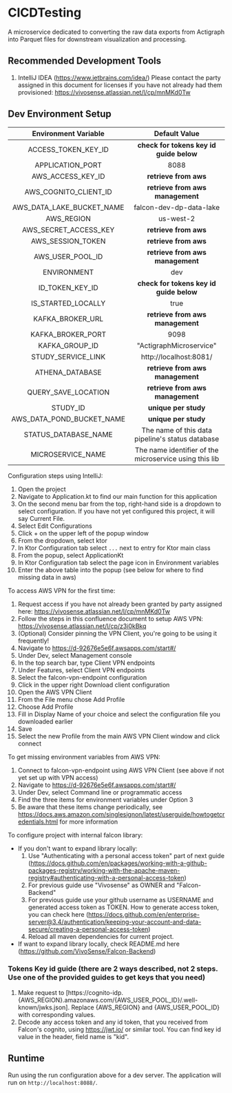 # CICDTesting

A microservice dedicated to converting the raw data exports from Actigraph into Parquet files for downstream visualization and processing.

## Recommended Development Tools

1. IntelliJ IDEA (https://www.jetbrains.com/idea/)
Please contact the party assigned in this document for licenses if you have not already had them provisioned: https://vivosense.atlassian.net/l/cp/mnMKd0Tw

## Dev Environment Setup

|   Environment Variable    |                     Default Value                      |
|:-------------------------:|:------------------------------------------------------:|
|    ACCESS_TOKEN_KEY_ID    |        **check for tokens key id guide below**         |
|     APPLICATION_PORT      |                          8088                          |
|     AWS_ACCESS_KEY_ID     |                 **retrieve from aws**                  |
|   AWS_COGNITO_CLIENT_ID   |            **retrieve from aws management**            |
| AWS_DATA_LAKE_BUCKET_NAME |                falcon-dev-dp-data-lake                 |
|        AWS_REGION         |                       us-west-2                        |
|   AWS_SECRET_ACCESS_KEY   |                 **retrieve from aws**                  |
|     AWS_SESSION_TOKEN     |                 **retrieve from aws**                  |
|     AWS_USER_POOL_ID      |            **retrieve from aws management**            |
|        ENVIRONMENT        |                          dev                           |
|      ID_TOKEN_KEY_ID      |        **check for tokens key id guide below**         |
|    IS_STARTED_LOCALLY     |                          true                          |
|     KAFKA_BROKER_URL      |            **retrieve from aws management**            |
|     KAFKA_BROKER_PORT     |                          9098                          |
|      KAFKA_GROUP_ID       |                "ActigraphMicroservice"                 |
|    STUDY_SERVICE_LINK     |                 http://localhost:8081/                 |
|      ATHENA_DATABASE      |            **retrieve from aws management**            |
|    QUERY_SAVE_LOCATION    |            **retrieve from aws management**            |
|         STUDY_ID          |                  **unique per study**                  |
| AWS_DATA_POND_BUCKET_NAME |                  **unique per study**                  |
|   STATUS_DATABASE_NAME    |    The name of this data pipeline's status database    |
|     MICROSERVICE_NAME     | The name identifier of the microservice using this lib |

Configuration steps using IntelliJ:
1. Open the project
1. Navigate to Application.kt to find our main function for this application
1. On the second menu bar from the top, right-hand side is a dropdown to select configuration. If you have not yet configured this project, it will say Current File.
1. Select Edit Configurations
1. Click + on the upper left of the popup window
1. From the dropdown, select ktor
1. In Ktor Configuration tab select `...` next to entry for Ktor main class
1. From the popup, select ApplicationKt
1. In Ktor Configuration tab select the page icon in Environment variables
1. Enter the above table into the popup (see below for where to find missing data in aws)


To access AWS VPN for the first time:
1. Request access if you have not already been granted by party assigned here: https://vivosense.atlassian.net/l/cp/mnMKd0Tw
1. Follow the steps in this confluence document to setup AWS VPN: https://vivosense.atlassian.net/l/cp/z3i0kBkq
1. (Optional) Consider pinning the VPN Client, you're going to be using it frequently!
1. Navigate to https://d-92676e5e6f.awsapps.com/start#/
1. Under Dev, select Management console
1. In the top search bar, type Client VPN endpoints
1. Under Features, select Client VPN endpoints
1. Select the falcon-vpn-endpoint configuration
1. Click in the upper right Download client configuration
1. Open the AWS VPN Client
1. From the File menu chose Add Profile
1. Choose Add Profile
1. Fill in Display Name of your choice and select the configuration file you downloaded earlier
1. Save
1. Select the new Profile from the main AWS VPN Client window and click connect


To get missing environment variables from AWS VPN:
1. Connect to falcon-vpn-endpoint using AWS VPN Client (see above if not yet set up with VPN access)
1. Navigate to https://d-92676e5e6f.awsapps.com/start#/
1. Under Dev, select Command line or programmatic access
1. Find the three items for environment variables under Option 3
1. Be aware that these items change periodically, see https://docs.aws.amazon.com/singlesignon/latest/userguide/howtogetcredentials.html for more information


To configure project with internal falcon library:
 * If you don't want to expand library locally:
    1. Use "Authenticating with a personal access token" part of next guide (https://docs.github.com/en/packages/working-with-a-github-packages-registry/working-with-the-apache-maven-registry#authenticating-with-a-personal-access-token)
    2. For previous guide use "Vivosense" as OWNER and "Falcon-Backend"
    3. For previous guide use your github username as USERNAME and generated access token as TOKEN. How to generate access token, you can check here
       (https://docs.github.com/en/enterprise-server@3.4/authentication/keeping-your-account-and-data-secure/creating-a-personal-access-token)
    4. Reload all maven dependencies for current project.
 * If want to expand library locally, check README.md here (https://github.com/VivoSense/Falcon-Backend)

### Tokens Key id guide (there are 2 ways described, not 2 steps. Use one of the provided guides to get keys that you need)
1. Make request to  [https://cognito-idp.{AWS_REGION}.amazonaws.com/{AWS_USER_POOL_ID}/.well-known/jwks.json]. Replace {AWS_REGION} and {AWS_USER_POOL_ID} with corresponding values.
2. Decode any access token and any id token, that you received from Falcon's cognito, using https://jwt.io/ or similar tool. You can find key id value in the header, field name is "kid".

## Runtime
Run using the run configuration above for a dev server. The application will run on `http://localhost:8088/`.
